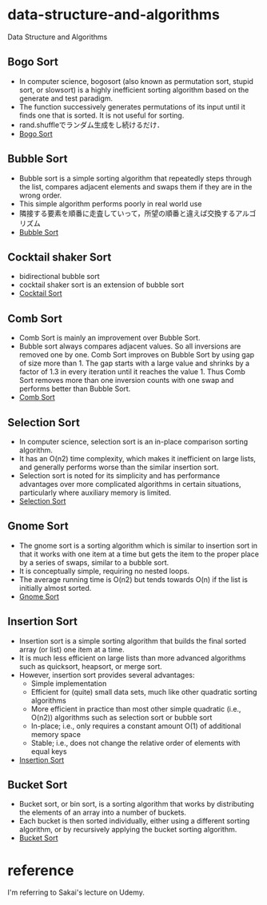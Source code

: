 # data-structure-and-algorithms
Data Structure and Algorithms

## Bogo Sort

- In computer science, bogosort (also known as permutation sort, stupid sort, or slowsort) is a highly inefficient sorting algorithm based on the generate and test paradigm.  
- The function successively generates permutations of its input until it finds one that is sorted. It is not useful for sorting.  
- rand.shuffleでランダム生成をし続けるだけ．
- [Bogo Sort](https://en.wikipedia.org/wiki/Bogosort)

## Bubble Sort
- Bubble sort is a simple sorting algorithm that repeatedly steps through the list, compares adjacent elements and swaps them if they are in the wrong order.
- This simple algorithm performs poorly in real world use
- 隣接する要素を順番に走査していって，所望の順番と違えば交換するアルゴリズム
- [Bubble Sort](https://en.wikipedia.org/wiki/Bubble_sort)

## Cocktail shaker Sort
- bidirectional bubble sort
- cocktail shaker sort is an extension of bubble sort 
- [Cocktail Sort](https://en.wikipedia.org/wiki/Cocktail_shaker_sort)

## Comb Sort
- Comb Sort is mainly an improvement over Bubble Sort.   
- Bubble sort always compares adjacent values. So all inversions are removed one by one. Comb Sort improves on Bubble Sort by using gap of size more than 1. The gap starts with a large value and shrinks by a factor of 1.3 in every iteration until it reaches the value 1. Thus Comb Sort removes more than one inversion counts with one swap and performs better than Bubble Sort.
- [Comb Sort](https://www.geeksforgeeks.org/comb-sort/)

## Selection Sort

- In computer science, selection sort is an in-place comparison sorting algorithm.  
- It has an O(n2) time complexity, which makes it inefficient on large lists, and generally performs worse than the similar insertion sort.   
- Selection sort is noted for its simplicity and has performance advantages over more complicated algorithms in certain situations, particularly where auxiliary memory is limited.
- [Selection Sort](https://en.wikipedia.org/wiki/Selection_sort)

## Gnome Sort
- The gnome sort is a sorting algorithm which is similar to insertion sort in that it works with one item at a time but gets the item to the proper place by a series of swaps, similar to a bubble sort.   
- It is conceptually simple, requiring no nested loops.   
- The average running time is O(n2) but tends towards O(n) if the list is initially almost sorted.
- [Gnome Sort](https://en.wikipedia.org/wiki/Gnome_sort)

## Insertion Sort
- Insertion sort is a simple sorting algorithm that builds the final sorted array (or list) one item at a time.   
- It is much less efficient on large lists than more advanced algorithms such as quicksort, heapsort, or merge sort. 
- However, insertion sort provides several advantages:
  - Simple implementation
  - Efficient for (quite) small data sets, much like other quadratic sorting algorithms
  - More efficient in practice than most other simple quadratic (i.e., O(n2)) algorithms such as selection sort or bubble sort
  - In-place; i.e., only requires a constant amount O(1) of additional memory space
  - Stable; i.e., does not change the relative order of elements with equal keys
- [Insertion Sort](https://en.wikipedia.org/wiki/Insertion_sort)

## Bucket Sort
- Bucket sort, or bin sort, is a sorting algorithm that works by distributing the elements of an array into a number of buckets.  
- Each bucket is then sorted individually, either using a different sorting algorithm, or by recursively applying the bucket sorting algorithm. 
- [Bucket Sort](https://en.wikipedia.org/wiki/Bucket_sort)

# reference
I'm referring to Sakai's lecture on Udemy.
